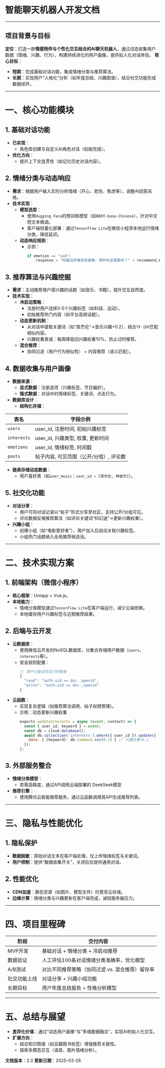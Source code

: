 

# **智能聊天机器人开发文档**

---

## **项目背景与目标**
**定位**：打造一款**情感陪伴与个性化交互结合的AI聊天机器人**，通过动态收集用户数据（情绪、兴趣、行为），构建持续进化的用户画像，提供拟人化对话体验。
**核心目标**：
- **短期**：完成基础对话功能，集成情绪分类与推荐算法。
- **长期**：实现用户“人格化”分析（如年度总结、兴趣图谱），结合社交功能形成数据闭环。

---

# **一、核心功能模块**

## **1. 基础对话功能**
- **已实现**：
  - 角色库创建与自定义AI角色对话（初版完成）。
- **优化方向**：
  - 提升上下文连贯性（如记忆历史对话内容）。

## **2. 情绪分类与动态响应**
- **需求**：根据用户输入实时分析情绪（开心、悲伤、焦虑等），调整AI回答风格。
- **技术实现**：
  - **模型选型**：
    - 使用`Hugging Face`的预训练模型（如`BERT-base-Chinese`），针对中文短文本微调。
    - 客户端轻量化部署：通过`TensorFlow Lite`在微信小程序本地运行情绪分类，降低延迟。
  - **动态响应规则**：
    - 示例：
      ```python  
      if emotion == "sad":  
          response = "你最近好像有些疲惫，想听听这首歌吗？" + recommend_music()  
      ```  

## **3. 推荐算法与兴趣挖掘**
- **需求**：主动推荐用户感兴趣的话题（如音乐、书籍），提升交互自然度。
- **技术实现**：
  - **冷启动策略**：
    - 注册时用户选择3-5个兴趣标签（如科技、运动）。
    - 初始推荐热门内容（如平台高频话题）。
  - **动态更新机制**：
    - 从对话中提取关键词（如“周杰伦”→音乐兴趣+0.2），结合`TF-IDF`匹配相似内容。
    - 兴趣权重衰减：每周降低旧兴趣权重10%，防止过时推荐。
  - **混合推荐**：
    - 协同过滤（用户行为相似性） + 内容推荐（语义匹配）。

## **4. 数据收集与用户画像**
- **数据来源**：
  - **显式数据**：注册选项（兴趣标签、节日偏好）。
  - **隐式数据**：对话中的情绪标签、关键词、点击行为。
- **数据库设计**：
  - **结构化存储**：

| 表名 | 字段示例 |
|----------------|---------------------------------|
| `users` | user_id, 注册时间, 初始兴趣标签 |
| `interests` | user_id, 兴趣类型, 权重, 更新时间 |
| `emotions` | user_id, 情绪标签, 时间戳 |
| `posts` | 帖子内容, 可见范围（公开/分组）, 评论数 |
  - **链表存储动态数据**：
    - 用户喜好表（如`user_music`：`user_id → [周杰伦, 林俊杰]`）。

## **5. 社交化功能**
- **对话分享**：
  - 用户可将对话记录以“帖子”形式分享至社区，支持公开/分组可见。
  - 评论数据反哺推荐算法（如评论关键词“科幻迷”→更新兴趣权重）。
- **兴趣小组**：
  - 创建小组（如“电影爱好者”），用户加入后自动关联兴趣标签。
  - 小组热门话题纳入全局推荐候选池。

---

# **二、技术实现方案**

## **1. 前端架构（微信小程序）**
- **核心框架**：Uniapp + Vue.js。
- **本地能力**：
  - 情绪分类模型通过`TensorFlow Lite`在客户端运行，减少云端依赖。
  - 本地缓存用户兴趣标签与近期推荐结果。

## **2. 后端与云开发**
- **云数据库**：
  - 使用微信云开发的NoSQL数据库，分集合存储用户数据（`users`、`interests`等）。
  - 安全规则配置：
    ```javascript  
    // 用户只能读写自己的数据  
    {  
      "read": "auth.uid == doc._openid",  
      "write": "auth.uid == doc._openid"  
    }  
    ```  
- **云函数**：
  - 实现复杂逻辑（如推荐算法调用、帖子权限管理）。
  - 示例：动态更新兴趣权重
    ```javascript  
    exports.updateInterests = async (event, context) => {  
      const { user_id, keyword } = event;  
      const db = cloud.database();  
      await db.collection('interests').where({ user_id }).update({  
        data: { [keyword]: db.command.inc(0.2) } // 兴趣权重+0.2  
      });  
    };  
    ```  

## **3. 外部服务整合**
- **情绪分类模型**：
  - 若需高精度，通过API调用云端部署的 DeekSeek模型
- **推荐引擎**：
  - 使用腾讯云智能推荐服务，通过云函数调用其API生成推荐列表。

---

# **三、隐私与性能优化**

## **1. 隐私保护**
- **数据脱敏**：原始对话文本在客户端处理，仅上传情绪标签与关键词。
- **用户控制**：提供“数据收集开关”，关闭后仅提供通用对话。

## **2. 性能优化**
- **CDN加速**：静态资源（如图片、模型文件）托管至云存储。
- **边缘计算**：情绪分类与兴趣更新在客户端完成，减轻服务器压力。

---

# **四、项目里程碑**

| **阶段**   | **交付内容**                              |
|----------|---------------------------------------|
| MVP开发   | 基础对话 + 情绪分类 + 冷启动推荐               |
| 数据验证   | 人工评估100条对话情绪分类准确率，优化模型          |
| A/B测试   | 对比不同推荐策略（协同过滤 vs. 混合推荐）留存率     |
| 社交功能上线 | 对话分享 + 兴趣小组功能                     |
| 长期目标   | 用户年度总结报告 + 性格分析模型                |

---

# **五、总结与展望**
- **差异化价值**：通过“动态用户画像”与“多维数据融合”，实现AI的拟人化交互。
- **扩展方向**：
  - 结合知识图谱（如豆瓣图书标签）增强推荐关联性。
  - 探索多模态交互（语音、图片情绪分析）。

**文档版本**：2.0
**更新日期**：2025-03-28